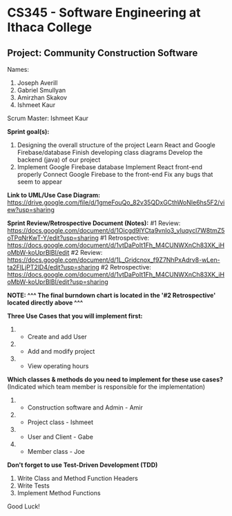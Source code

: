 # CS345 - Software Engineering at Ithaca College
## Project: Community Construction Software

Names:
1. Joseph Averill
2. Gabriel Smullyan
3. Amirzhan Skakov
4. Ishmeet Kaur

Scrum Master: Ishmeet Kaur

**Sprint goal(s):**
1. Designing the overall structure of the project
   Learn React and Google Firebase/database
   Finish developing class diagrams
   Develop the backend (java) of our project
2. Implement Google Firebase database
   Implement React front-end properly
   Connect Google Firebase to the front-end
   Fix any bugs that seem to appear

**Link to UML/Use Case Diagram:**
https://drive.google.com/file/d/1gmeFouQo_82v35QDxGCthWoNIe6hs5F2/view?usp=sharing

**Sprint Review/Retrospective Document (Notes):**
#1 Review: <br>
https://docs.google.com/document/d/1Oicgd9lYCta9vnIo3_yIuqycl7W8tmZ5oTPqNrKwT-Y/edit?usp=sharing
#1 Retrospective: <br>
https://docs.google.com/document/d/1vtDaPoIt1Fh_M4CUNWXnCh83XK_iHoMbW-koUprBlBI/edit
#2 Review: <br>
https://docs.google.com/document/d/1L_Gridcnox_f9Z7NhPxAdrv8-wLen-ta2FILjPT2lD4/edit?usp=sharing
#2 Retrospective: <br>
https://docs.google.com/document/d/1vtDaPoIt1Fh_M4CUNWXnCh83XK_iHoMbW-koUprBlBI/edit?usp=sharing

**NOTE: ^^^ The final burndown chart is located in the '#2 Retrospective' located directly above ^^^**

**Three Use Cases that you will implement first:**
1. - Create and add User
2. - Add and modify project
3. - View operating hours

**Which classes & methods do you need to implement for these use cases?**
(Indicated which team member is responsible for the implementation)
1. - Construction software and Admin - Amir
2. - Project class - Ishmeet
3. - User and Client - Gabe
4. - Member class - Joe

**Don't forget to use Test-Driven Development (TDD)**
1. Write Class and Method Function Headers
2. Write Tests
3. Implement Method Functions




Good Luck!


